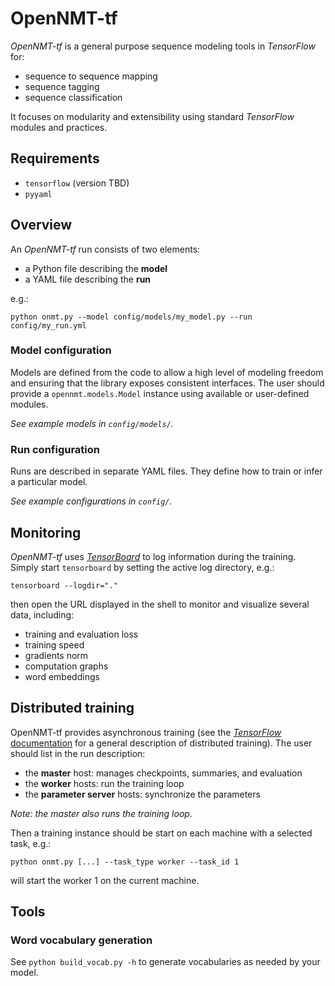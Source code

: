 # OpenNMT-tf

*OpenNMT-tf* is a general purpose sequence modeling tools in *TensorFlow* for:

* sequence to sequence mapping
* sequence tagging
* sequence classification

It focuses on modularity and extensibility using standard *TensorFlow* modules and practices.

## Requirements

* `tensorflow` (version TBD)
* `pyyaml`

## Overview

An *OpenNMT-tf* run consists of two elements:

* a Python file describing the **model**
* a YAML file describing the **run**

e.g.:

```
python onmt.py --model config/models/my_model.py --run config/my_run.yml
```

### Model configuration

Models are defined from the code to allow a high level of modeling freedom and ensuring that the library exposes consistent interfaces. The user should provide a `opennmt.models.Model` instance using available or user-defined modules.

*See example models in `config/models/`.*

### Run configuration

Runs are described in separate YAML files. They define how to train or infer a particular model.

*See example configurations in `config/`.*

## Monitoring

*OpenNMT-tf* uses [*TensorBoard*](https://github.com/tensorflow/tensorboard) to log information during the training. Simply start `tensorboard` by setting the active log directory, e.g.:

```
tensorboard --logdir="."
```

then open the URL displayed in the shell to monitor and visualize several data, including:

* training and evaluation loss
* training speed
* gradients norm
* computation graphs
* word embeddings

## Distributed training

OpenNMT-tf provides asynchronous training (see the [*TensorFlow* documentation](https://www.tensorflow.org/deploy/distributed) for a general description of distributed training). The user should list in the run description:

* the **master** host: manages checkpoints, summaries, and evaluation
* the **worker** hosts: run the training loop
* the **parameter server** hosts: synchronize the parameters

*Note: the master also runs the training loop.*

Then a training instance should be start on each machine with a selected task, e.g.:

```
python onmt.py [...] --task_type worker --task_id 1
```

will start the worker 1 on the current machine.

## Tools

### Word vocabulary generation

See `python build_vocab.py -h` to generate vocabularies as needed by your model.
